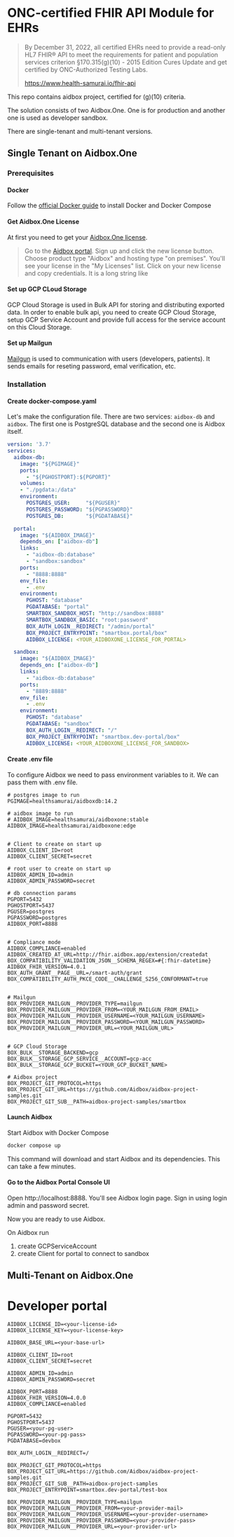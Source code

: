 # ONC-certified FHIR API Module for EHRs

> By December 31, 2022, all certified EHRs need to provide a read-only HL7 FHIR® API to meet the requirements for patient and population services criterion §170.315(g)(10) - 2015 Edition Cures Update and get certified by ONC-Authorized Testing Labs.
> 
> https://www.health-samurai.io/fhir-api

This repo contains aidbox project, certified for (g)(10) criteria.

The solution consists of two Aidbox.One. One is for production and another one is used as developer sandbox.

There are single-tenant and multi-tenant versions.

## Single Tenant on Aidbox.One

### Prerequisites 

#### Docker

Follow the [official Docker guide](https://docs.docker.com/compose/install/#install-compose) to install Docker and Docker Compose

#### Get Aidbox.One License 

At first you need to get your [Aidbox.One license](https://docs.aidbox.app/getting-started/run-aidbox-locally-with-docker#get-a-license).

> Go to the [Aidbox portal](https://aidbox.app/). Sign up and click the new license button. Choose product type "Aidbox" and hosting type "on premises".
> You'll see your license in the "My Licenses" list. Click on your new license and copy credentials. It is a long string like

#### Set up GCP CLoud Storage

GCP Cloud Storage is used in Bulk API for storing and distributing exported data. In order to enable bulk api, you need to create GCP Cloud Storage, setup GCP Service Account and provide full access for the service account on this Cloud Storage. 


#### Set up Mailgun

[Mailgun](https://www.mailgun.com/) is used to communication with users (developers, patients). It sends emails for reseting password, emal verification, etc.

### Installation

#### Create docker-compose.yaml

Let's make the configuration file. There are two services: `aidbox-db` and `aidbox`. The first one is PostgreSQL database and the second one is Aidbox itself.

```yaml
version: '3.7'
services:
  aidbox-db:
    image: "${PGIMAGE}"
    ports:
      - "${PGHOSTPORT}:${PGPORT}"
    volumes:
    - "./pgdata:/data"
    environment:
      POSTGRES_USER:     "${PGUSER}"
      POSTGRES_PASSWORD: "${PGPASSWORD}"
      POSTGRES_DB:       "${PGDATABASE}"

  portal:
    image: "${AIDBOX_IMAGE}"
    depends_on: ["aidbox-db"]
    links:
      - "aidbox-db:database"
      - "sandbox:sandbox"
    ports:
      - "8888:8888"
    env_file:
      - .env
    environment:
      PGHOST: "database"
      PGDATABASE: "portal"
      SMARTBOX_SANDBOX_HOST: "http://sandbox:8888"
      SMARTBOX_SANDBOX_BASIC: "root:password"
      BOX_AUTH_LOGIN__REDIRECT: "/admin/portal"
      BOX_PROJECT_ENTRYPOINT: "smartbox.portal/box"
      AIDBOX_LICENSE: <YOUR_AIDBOXONE_LICENSE_FOR_PORTAL>

  sandbox:
    image: "${AIDBOX_IMAGE}"
    depends_on: ["aidbox-db"]
    links:
      - "aidbox-db:database"
    ports:
      - "8889:8888"
    env_file:
      - .env
    environment:
      PGHOST: "database"
      PGDATABASE: "sandbox"
      BOX_AUTH_LOGIN__REDIRECT: "/"
      BOX_PROJECT_ENTRYPOINT: "smartbox.dev-portal/box"
      AIDBOX_LICENSE: <YOUR_AIDBOXONE_LICENSE_FOR_SANDBOX>

```


#### Create .env file

To configure Aidbox we need to pass environment variables to it. We can pass them with .env file.

```env
# postgres image to run
PGIMAGE=healthsamurai/aidboxdb:14.2

# aidbox image to run
# AIDBOX_IMAGE=healthsamurai/aidboxone:stable
AIDBOX_IMAGE=healthsamurai/aidboxone:edge


# Client to create on start up
AIDBOX_CLIENT_ID=root
AIDBOX_CLIENT_SECRET=secret

# root user to create on start up
AIDBOX_ADMIN_ID=admin
AIDBOX_ADMIN_PASSWORD=secret

# db connection params
PGPORT=5432
PGHOSTPORT=5437
PGUSER=postgres
PGPASSWORD=postgres
AIDBOX_PORT=8888


# Compliance mode
AIDBOX_COMPLIANCE=enabled
AIDBOX_CREATED_AT_URL=http://fhir.aidbox.app/extension/createdat
BOX_COMPATIBILITY_VALIDATION_JSON__SCHEMA_REGEX=#{:fhir-datetime}
AIDBOX_FHIR_VERSION=4.0.1
BOX_AUTH_GRANT__PAGE__URL=/smart-auth/grant
BOX_COMPATIBILITY_AUTH_PKCE_CODE__CHALLENGE_S256_CONFORMANT=true


# Mailgun
BOX_PROVIDER_MAILGUN__PROVIDER_TYPE=mailgun
BOX_PROVIDER_MAILGUN__PROVIDER_FROM=<YOUR_MAILGUN_FROM_EMAIL>
BOX_PROVIDER_MAILGUN__PROVIDER_USERNAME=<YOUR_MAILGUN_USERNAME>
BOX_PROVIDER_MAILGUN__PROVIDER_PASSWORD=<YOUR_MAILGUN_PASSWORD>
BOX_PROVIDER_MAILGUN__PROVIDER_URL=<YOUR_MAILGUN_URL>


# GCP Cloud Storage
BOX_BULK__STORAGE_BACKEND=gcp
BOX_BULK__STORAGE_GCP_SERVICE__ACCOUNT=gcp-acc
BOX_BULK__STORAGE_GCP_BUCKET=<YOUR_GCP_BUCKET_NAME>

# Aidbox project
BOX_PROJECT_GIT_PROTOCOL=https
BOX_PROJECT_GIT_URL=https://github.com/Aidbox/aidbox-project-samples.git
BOX_PROJECT_GIT_SUB__PATH=aidbox-project-samples/smartbox
```

#### Launch Aidbox

Start Aidbox with Docker Compose

```sh
docker compose up
```

This command will download and start Aidbox and its dependencies. This can take a few minutes.


#### Go to the Aidbox Portal Console UI

Open http://localhost:8888. You'll see Aidbox login page. Sign in using login admin and password secret.

Now you are ready to use Aidbox.


On Aidbox run
1. create GCPServiceAccount
2. create Client for portal to connect to sandbox




## Multi-Tenant on Aidbox.One



# Developer portal

``` 
AIDBOX_LICENSE_ID=<your-license-id>
AIDBOX_LICENSE_KEY=<your-license-key>

AIDBOX_BASE_URL=<your-base-url>

AIDBOX_CLIENT_ID=root
AIDBOX_CLIENT_SECRET=secret

AIDBOX_ADMIN_ID=admin
AIDBOX_ADMIN_PASSWORD=secret

AIDBOX_PORT=8888
AIDBOX_FHIR_VERSION=4.0.0
AIDBOX_COMPLIANCE=enabled

PGPORT=5432
PGHOSTPORT=5437
PGUSER=<your-pg-user>
PGPASSWORD=<your-pg-pass>
PGDATABASE=devbox

BOX_AUTH_LOGIN__REDIRECT=/

BOX_PROJECT_GIT_PROTOCOL=https
BOX_PROJECT_GIT_URL=https://github.com/Aidbox/aidbox-project-samples.git
BOX_PROJECT_GIT_SUB__PATH=aidbox-project-samples
BOX_PROJECT_ENTRYPOINT=smartbox.dev-portal/test-box

BOX_PROVIDER_MAILGUN__PROVIDER_TYPE=mailgun
BOX_PROVIDER_MAILGUN__PROVIDER_FROM=<your-provider-mail>
BOX_PROVIDER_MAILGUN__PROVIDER_USERNAME=<your-provider-username>
BOX_PROVIDER_MAILGUN__PROVIDER_PASSWORD=<your-provider-pass>
BOX_PROVIDER_MAILGUN__PROVIDER_URL=<your-provider-url>

```
